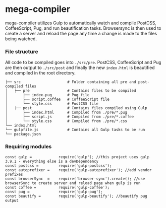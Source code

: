 # mega-compiler
mega-compiler utilizes Gulp to automatically watch and compile PostCSS, CoffeeScript, Pug, and run beautification tasks. Browsersync is then used to create a server and reload the page any time a change is made to the files being watched.

### File structure

All code to be compiled goes into `./src/pre`. PostCSS, CoffeeScript and Pug are then output to `./src/post` and finally the new `index.html` is beautified and compiled in the root directory.

    ├── src                     # Folder containing all pre and post-compiled files
    │   ├── pre                 # Contains files to be compiled  
    │       ├── index.pug       # Pug file  
    │       ├── script.coffee   # CoffeeScript file 
    │       └── style.css       # PostCSS file
    │   ├── post                # Contains files compiled using Gulp
    │       ├── index.html      # Compiled from ./pre/*.pug  
    │       ├── script.js       # Compiled from ./pre/*.coffee 
    │       └── style.css       # Compiled from ./pre/*.css        
    └── index.html      
    └── gulpfile.js             # Contains all Gulp tasks to be run
    └── package.json


### Requiring modules
    const gulp =            require('gulp'); //this project uses gulp 3.9.1 - everything else is a devDependency
    const postcss =         require('gulp-postcss');
    const autoprefixer =    require('gulp-autoprefixer'); //add vendor prefixes
    const browserSync  =    require('browser-sync').create(); //use browserSync to create server and reload page when gulp is run
    const coffee =          require('gulp-coffee');
    const pug =             require('gulp-pug');
    const beautify =        require('gulp-beautify'); //beautify pug output

